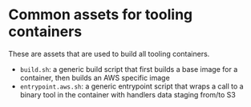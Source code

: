# Common assets for tooling containers

These are assets that are used to build all tooling containers.

* `build.sh`: a generic build script that first builds a base image for a container, then builds an AWS specific image
* `entrypoint.aws.sh`: a generic entrypoint script that wraps a call to a binary tool in the container with handlers data staging from/to S3
